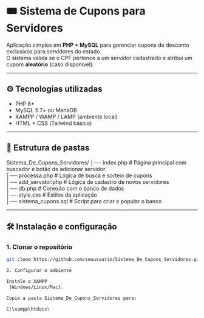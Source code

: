 # 🎟️ Sistema de Cupons para Servidores

Aplicação simples em **PHP + MySQL** para gerenciar cupons de desconto exclusivos para servidores do estado.  
O sistema valida se o CPF pertence a um servidor cadastrado e atribui um cupom **aleatório** (caso disponível).  

---

## ⚙️ Tecnologias utilizadas
- PHP 8+
- MySQL 5.7+ ou MariaDB
- XAMPP / WAMP / LAMP (ambiente local)
- HTML + CSS (Tailwind básico)

---

## 📂 Estrutura de pastas
Sistema_De_Cupons_Servidores/
│── index.php # Página principal com buscador e botão de adicionar servidor<br>
│── processa.php # Lógica de busca e sorteio de cupons<br>
│── add_servidor.php # Lógica de cadastro de novos servidores<br>
│── db.php # Conexão com o banco de dados<br>
│── style.css # Estilos da aplicação<br>
│── sistema_cupons.sql # Script para criar e popular o banco

---
## 🛠️ Instalação e configuração

### 1. Clonar o repositório
```bash
git clone https://github.com/seuusuario/Sistema_De_Cupons_Servidores.git

2. Configurar o ambiente

Instale o XAMPP
 (Windows/Linux/Mac).

Copie a pasta Sistema_De_Cupons_Servidores para:

C:\xampp\htdocs\
